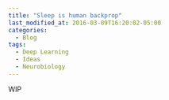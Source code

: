 ```yaml
---
title: "Sleep is human backprop"
last_modified_at: 2016-03-09T16:20:02-05:00
categories:
  - Blog
tags:
  - Deep Learning
  - Ideas
  - Neurobiology
---
```


WIP

